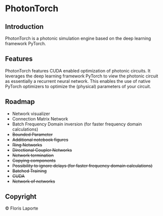 # PhotonTorch

## Introduction
PhotonTorch is a photonic simulation engine based on the deep learning framework PyTorch.

## Features
PhotonTorch features CUDA enabled optimization of photonic circuits. It leverages the
deep learning framework PyTorch to view the photonic circuit as essentially a recurrent
neural network. This enables the use of native PyTorch optimizers to optimize the
(physical) parameters of your circuit.
## Roadmap
* Network visualizer
* Connection Matrix Network
* Batch Frequency Domain inversion (for faster frequency domain calculations)
* ~~Bounded Parameter~~
* ~~Additional notebook figures~~
* ~~Ring Networks~~
* ~~Directional Coupler Networks~~
* ~~Network termination~~
* ~~Copying components~~
* ~~Possibility to ignore delays (for faster frequency domain calculations)~~
* ~~Batched Training~~
* ~~CUDA~~
* ~~Network of networks~~


## Copyright

© Floris Laporte
